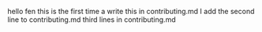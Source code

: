hello fen this is the first time a write this in contributing.md
I add the second line to contributing.md
third lines in contributing.md